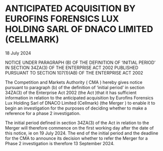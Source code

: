 # ANTICIPATED ACQUISITION BY EUROFINS FORENSICS LUX HOLDING SARL OF DNACO LIMITED (CELLMARK)

18 July 2024

NOTICE UNDER PARAGRAPH (B) OF THE DEFINITION OF ‘INITIAL PERIOD’ IN SECTION 34ZA(3) OF THE ENTERPRISE ACT 2002 PUBLISHED PURSUANT TO SECTION 107(1)(AB) OF THE ENTERPRISE ACT 2002

The Competition and Markets Authority ( CMA ) hereby gives notice pursuant to paragraph (b) of the definition of ‘initial period’ in section 34ZA(3) of the Enterprise Act 2002 (the Act )that it has sufficient information in relation to the anticipated acquisition by Eurofins Forensics Lux Holding Sarl of DNACO Limited (Cellmark) (the Merger ) to enable it to begin an investigation for the purposes of deciding whether to make a reference for a phase 2 investigation.

The initial period defined in section 34ZA(3) of the Act in relation to the Merger will therefore commence on the first working day after the date of this notice, ie on 19 July 2024. The end of the initial period and the deadline for the CMA to announce its decision whether to refer the Merger for a Phase 2 investigation is therefore 13 September 2024.